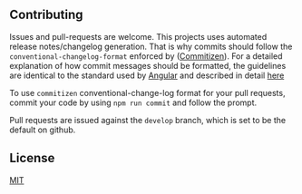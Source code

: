 ## Contributing
Issues and pull-requests are welcome. This projects uses automated release notes/changelog generation. That is why commits should follow the `conventional-changelog-format` enforced by ([Commitizen](https://github.com/commitizen/cz-cli)).
For a detailed explanation of how commit messages should be formatted, the guidelines are identical to the standard used by [Angular](https://github.com/angular/angular.js/blob/master/CONTRIBUTING.md) and described in detail [here](https://github.com/angular/angular.js/blob/master/CONTRIBUTING.md#commit-message-format)

To use `commitizen` conventional-change-log format for your pull requests, commit your code by using `npm run commit` and follow the prompt.

Pull requests are issued against the `develop` branch, which is set to be the default on github.

## License

[MIT](LICENSE)